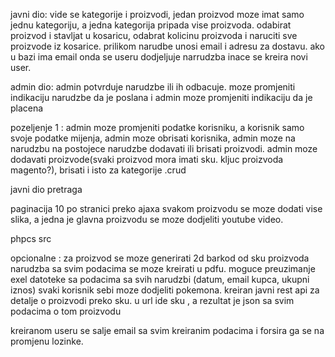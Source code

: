 


javni dio: vide se kategorije i proizvodi, jedan proizvod moze imat samo jednu kategoriju, a jedna kategorija pripada
vise proizvoda.
odabirat proizvod i stavljat u kosaricu, odabrat kolicinu proizvoda i naruciti sve proizvode iz kosarice.
prilikom narudbe unosi email i adresu za dostavu. ako u bazi ima email onda se useru dodjeljuje narrudzba inace se kreira novi user.

admin dio: admin potvrduje narudzbe ili ih odbacuje. moze promjeniti indikaciju narudzbe da je poslana i admin moze promjeniti indikaciju da je placena

pozeljenje 1 : admin moze promjeniti podatke korisniku,  a korisnik samo svoje podatke mijenja, admin moze obrisati korisnika, admin moze na narudzbu
na postojece narudzbe dodavati ili brisati proizvodi. admin moze dodavati proizvode(svaki proizvod mora imati sku. kljuc proizvoda magento?), brisati i isto za kategorije .crud

javni dio pretraga

paginacija 10 po stranici preko ajaxa
svakom proizvodu se moze dodati vise slika, a jedna je glavna
proizvodu se moze dodjeliti youtube video.

phpcs src

opcionalne :
za proizvod se moze generirati 2d barkod od sku proizvoda
narudzba sa svim podacima se moze kreirati u pdfu.
moguce preuzimanje exel datoteke sa podacima sa svih narudzbi (datum, email kupca, ukupni iznos)
svaki korisnik sebi moze dodjeliti pokemona.
kreiran javni rest api za detalje o proizvodi preko sku. u url ide sku , a rezultat je json sa svim podacima o tom proizvodu

kreiranom useru se salje email sa svim kreiranim podacima i forsira ga se na promjenu lozinke.


  
